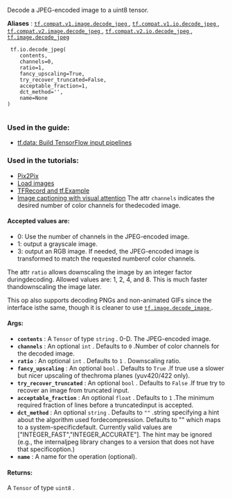 Decode a JPEG-encoded image to a uint8 tensor.

**Aliases** : [ `tf.compat.v1.image.decode_jpeg` ](/api_docs/python/tf/io/decode_jpeg), [ `tf.compat.v1.io.decode_jpeg` ](/api_docs/python/tf/io/decode_jpeg), [ `tf.compat.v2.image.decode_jpeg` ](/api_docs/python/tf/io/decode_jpeg), [ `tf.compat.v2.io.decode_jpeg` ](/api_docs/python/tf/io/decode_jpeg), [ `tf.image.decode_jpeg` ](/api_docs/python/tf/io/decode_jpeg)

```
 tf.io.decode_jpeg(
    contents,
    channels=0,
    ratio=1,
    fancy_upscaling=True,
    try_recover_truncated=False,
    acceptable_fraction=1,
    dct_method='',
    name=None
)
 
```

### Used in the guide:
- [tf.data: Build TensorFlow input pipelines](https://tensorflow.google.cn/guide/data)


### Used in the tutorials:
- [Pix2Pix](https://tensorflow.google.cn/tutorials/generative/pix2pix)
- [Load images](https://tensorflow.google.cn/tutorials/load_data/images)
- [TFRecord and tf.Example](https://tensorflow.google.cn/tutorials/load_data/tfrecord)
- [Image captioning with visual attention](https://tensorflow.google.cn/tutorials/text/image_captioning)
The attr  `channels`  indicates the desired number of color channels for thedecoded image.

#### Accepted values are:
- 0: Use the number of channels in the JPEG-encoded image.
- 1: output a grayscale image.
- 3: output an RGB image.
If needed, the JPEG-encoded image is transformed to match the requested numberof color channels.

The attr  `ratio`  allows downscaling the image by an integer factor duringdecoding.  Allowed values are: 1, 2, 4, and 8.  This is much faster thandownscaling the image later.

This op also supports decoding PNGs and non-animated GIFs since the interface isthe same, though it is cleaner to use [ `tf.image.decode_image` ](https://tensorflow.google.cn/api_docs/python/tf/io/decode_image).

#### Args:
- **`contents`** : A  `Tensor`  of type  `string` . 0-D.  The JPEG-encoded image.
- **`channels`** : An optional  `int` . Defaults to  `0` .Number of color channels for the decoded image.
- **`ratio`** : An optional  `int` . Defaults to  `1` . Downscaling ratio.
- **`fancy_upscaling`** : An optional  `bool` . Defaults to  `True` .If true use a slower but nicer upscaling of thechroma planes (yuv420/422 only).
- **`try_recover_truncated`** : An optional  `bool` . Defaults to  `False` .If true try to recover an image from truncated input.
- **`acceptable_fraction`** : An optional  `float` . Defaults to  `1` .The minimum required fraction of lines before a truncatedinput is accepted.
- **`dct_method`** : An optional  `string` . Defaults to  `""` .string specifying a hint about the algorithm used fordecompression.  Defaults to "" which maps to a system-specificdefault.  Currently valid values are ["INTEGER_FAST","INTEGER_ACCURATE"].  The hint may be ignored (e.g., the internaljpeg library changes to a version that does not have that specificoption.)
- **`name`** : A name for the operation (optional).


#### Returns:
A  `Tensor`  of type  `uint8` .

